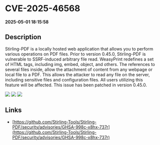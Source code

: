 # CVE-2025-46568

**2025-05-01 18:15:58**

## Description
Stirling-PDF is a locally hosted web application that allows you to perform various operations on PDF files. Prior to version 0.45.0, Stirling-PDF is vulnerable to SSRF-induced arbitrary file read. WeasyPrint redefines a set of HTML tags, including img, embed, object, and others. The references to several files inside, allow the attachment of content from any webpage or local file to a PDF. This allows the attacker to read any file on the server, including sensitive files and configuration files. All users utilizing this feature will be affected. This issue has been patched in version 0.45.0.

![](https://img.shields.io/static/v1?label=Score&message=7.7&color=red)
![](https://img.shields.io/static/v1?label=Severity&message=HIGH&color=red)
![](https://img.shields.io/static/v1?label=CWE&message=SSRF&color=green)

## Links
- [https://github.com/Stirling-Tools/Stirling-PDF/security/advisories/GHSA-998c-x8hx-737r](https://github.com/Stirling-Tools/Stirling-PDF/security/advisories/GHSA-998c-x8hx-737r)
